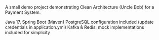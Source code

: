A small demo project demonstrating Clean Architecture (Uncle Bob) for a Payment System.

Java 17, Spring Boot (Maven)
PostgreSQL configuration included (update credentials in application.yml)
Kafka & Redis: mock implementations included for simplicity
